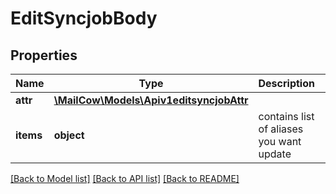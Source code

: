 # EditSyncjobBody

## Properties
Name | Type | Description | Notes
------------ | ------------- | ------------- | -------------
**attr** | [**\MailCow\Models\Apiv1editsyncjobAttr**](Apiv1editsyncjobAttr.md) |  | [optional] 
**items** | **object** | contains list of aliases you want update | [optional] 

[[Back to Model list]](../../README.md#documentation-for-models) [[Back to API list]](../../README.md#documentation-for-api-endpoints) [[Back to README]](../../README.md)

